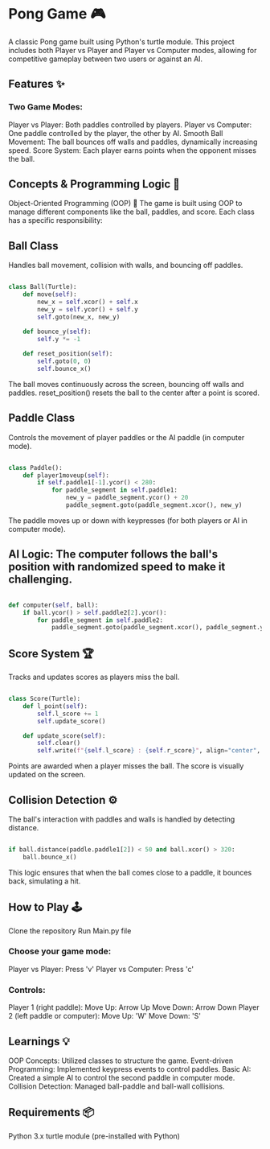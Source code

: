 # Pong Game 🎮
A classic Pong game built using Python's turtle module. This project includes both Player vs Player and Player vs Computer modes, allowing for competitive gameplay between two users or against an AI.

## Features ✨
### Two Game Modes:
Player vs Player: Both paddles controlled by players.
Player vs Computer: One paddle controlled by the player, the other by AI.
Smooth Ball Movement: The ball bounces off walls and paddles, dynamically increasing speed.
Score System: Each player earns points when the opponent misses the ball.
## Concepts & Programming Logic 🧠
Object-Oriented Programming (OOP) 🔧
The game is built using OOP to manage different components like the ball, paddles, and score. Each class has a specific responsibility:

## Ball Class
Handles ball movement, collision with walls, and bouncing off paddles.

```python

class Ball(Turtle):
    def move(self):
        new_x = self.xcor() + self.x
        new_y = self.ycor() + self.y
        self.goto(new_x, new_y)

    def bounce_y(self):
        self.y *= -1
        
    def reset_position(self):
        self.goto(0, 0)
        self.bounce_x()
```
The ball moves continuously across the screen, bouncing off walls and paddles.
reset_position() resets the ball to the center after a point is scored.
## Paddle Class
Controls the movement of player paddles or the AI paddle (in computer mode).

```python

class Paddle():
    def player1moveup(self):
        if self.paddle1[-1].ycor() < 280:
            for paddle_segment in self.paddle1:
                new_y = paddle_segment.ycor() + 20
                paddle_segment.goto(paddle_segment.xcor(), new_y)
```
The paddle moves up or down with keypresses (for both players or AI in computer mode).
## AI Logic: The computer follows the ball's position with randomized speed to make it challenging.
```python

def computer(self, ball):
    if ball.ycor() > self.paddle2[2].ycor():
        for paddle_segment in self.paddle2:
            paddle_segment.goto(paddle_segment.xcor(), paddle_segment.ycor() + random.randint(1, 5))
```
## Score System 🏆
Tracks and updates scores as players miss the ball.

```python

class Score(Turtle):
    def l_point(self):
        self.l_score += 1
        self.update_score()

    def update_score(self):
        self.clear()
        self.write(f"{self.l_score} : {self.r_score}", align="center", font=("Courier", 80, "normal"))
```
Points are awarded when a player misses the ball. The score is visually updated on the screen.
## Collision Detection ⚙️
The ball's interaction with paddles and walls is handled by detecting distance.

``` python

if ball.distance(paddle.paddle1[2]) < 50 and ball.xcor() > 320:
    ball.bounce_x()
```
This logic ensures that when the ball comes close to a paddle, it bounces back, simulating a hit.
## How to Play 🕹️
Clone the repository
Run Main.py file
### Choose your game mode:

Player vs Player: Press 'v'
Player vs Computer: Press 'c'
### Controls:

Player 1 (right paddle):
Move Up: Arrow Up
Move Down: Arrow Down
Player 2 (left paddle or computer):
Move Up: 'W'
Move Down: 'S'
## Learnings 💡
OOP Concepts: Utilized classes to structure the game.
Event-driven Programming: Implemented keypress events to control paddles.
Basic AI: Created a simple AI to control the second paddle in computer mode.
Collision Detection: Managed ball-paddle and ball-wall collisions.
## Requirements 📦
Python 3.x
turtle module (pre-installed with Python)
